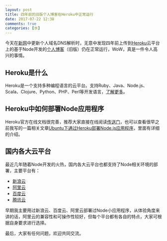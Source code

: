 ```yaml
---
layout: post
title: 四年前的旧版个人博客在Heroku中正常运行
date: 2017-07-22 12:38
comments: true
categories: [水]
---
```


今天在[新网](http://www.xinnet.com/)中更新个人域名DNS解析时，无意中发现四年前上传到[Heroku](https://www.heroku.com/)云平台上的基于Node开发的[个人博客](http://node.hanyi.pro/)（旧版）仍在正常运行，WoW，真是一件令人高兴的事情。

## Heroku是什么

Heroku是一个支持多种编程语言的云平台。支持Ruby、Java、Node.js、Scala、Clojure、Python、PHP、Perl等开发语言，[了解更多](https://zh.wikipedia.org/wiki/Heroku)。

## Heroku中如何部署Node应用程序

Heroku官方在线文档很完善，推荐大家直接在线阅读[传送门](https://devcenter.heroku.com/articles/getting-started-with-nodejs#introduction)，也可以查看很早之前我写的一篇相关文章[Ubuntu下通过Heroku部署Node.js应用程序](/blog/ubuntu-heroku-build-node-app)，里面有详细的介绍。

## 国内各大云平台

最近几年随着Node开发的火热，国内各大云平台也都支持了Node相关环境的部署，主要平台有：

- [新浪云](http://www.sinacloud.com/)
- [阿里云](https://www.aliyun.com/)
- [百度云](https://cloud.baidu.com/)
- [腾讯云](https://cloud.tencent.com/)

早期我主要用过新浪云、百度云、阿里云部署过Node小应用程序，从体验角度来讲的话，阿里云的兼容性和可操作性较好，但每个平台都有各自的特点，大家可根据自身要求进行选择。

最后，大家有任何问题，欢迎共同交流。

